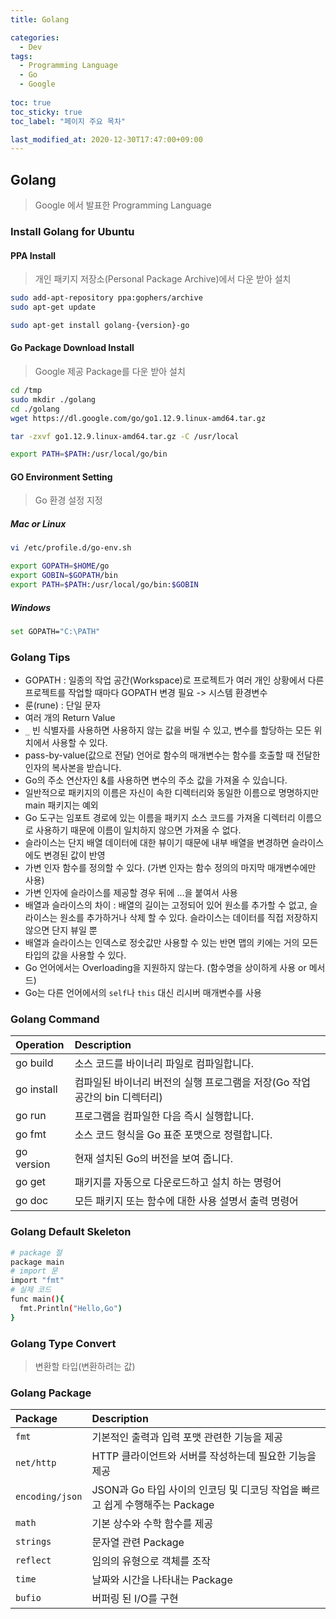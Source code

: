 ```yaml
---
title: Golang

categories:
  - Dev
tags:
  - Programming Language
  - Go
  - Google
  
toc: true
toc_sticky: true
toc_label: "페이지 주요 목차"

last_modified_at: 2020-12-30T17:47:00+09:00
---
```


## Golang ##

> Google 에서 발표한 Programming Language

### Install Golang for Ubuntu ###

#### PPA Install ####

> 개인 패키지 저장소(Personal Package Archive)에서 다운 받아 설치

```bash
sudo add-apt-repository ppa:gophers/archive
sudo apt-get update

sudo apt-get install golang-{version}-go
```

#### Go Package Download Install ####

> Google 제공 Package를 다운 받아 설치

```bash
cd /tmp
sudo mkdir ./golang
cd ./golang
wget https://dl.google.com/go/go1.12.9.linux-amd64.tar.gz

tar -zxvf go1.12.9.linux-amd64.tar.gz -C /usr/local

export PATH=$PATH:/usr/local/go/bin
```

#### GO Environment Setting ####

> Go 환경 설정 지정

##### Mac or Linux #####

```bash
vi /etc/profile.d/go-env.sh

export GOPATH=$HOME/go
export GOBIN=$GOPATH/bin
export PATH=$PATH:/usr/local/go/bin:$GOBIN
```

##### Windows #####

```bash
set GOPATH="C:\PATH"
```

### Golang Tips ###

- GOPATH : 일종의 작업 공간(Workspace)로 프로젝트가 여러 개인 상황에서 다른 프로젝트를 작업할 때마다 GOPATH 변경 필요 -> 시스템 환경변수
- 룬(rune) : 단일 문자
- 여러 개의 Return Value
- `_` 빈 식별자를 사용하면 사용하지 않는 값을 버릴 수 있고, 변수를 할당하는 모든 위치에서 사용할 수 있다.
- pass-by-value(값으로 전달) 언어로 함수의 매개변수는 함수를 호출할 때 전달한 인자의 복사본을 받습니다.
- Go의 주소 연산자인 &를 사용하면 변수의 주소 값을 가져올 수 있습니다.
- 일반적으로 패키지의 이름은 자신이 속한 디렉터리와 동일한 이름으로 명명하지만 main 패키지는 예외
- Go 도구는 임포트 경로에 있는 이름을 패키지 소스 코드를 가져올 디렉터리 이름으로 사용하기 때문에 이름이 일치하지 않으면 가져올 수 없다.
- 슬라이스는 단지 배열 데이터에 대한 뷰이기 때문에 내부 배열을 변경하면 슬라이스에도 변경된 값이 반영
- 가변 인자 함수를 정의할 수 있다. (가변 인자는 함수 정의의 마지막 매개변수에만 사용)
- 가변 인자에 슬라이스를 제공할 경우 뒤에 ...을 붙여서 사용
- 배열과 슬라이스의 차이 : 배열의 길이는 고정되어 있어 원소를 추가할 수 없고, 슬라이스는 원소를 추가하거나 삭제 할 수 있다. 슬라이스는 데이터를 직접 저장하지 않으면 단지 뷰일 뿐
- 배열과 슬라이스는 인덱스로 정숫값만 사용할 수 있는 반면 맵의 키에는 거의 모든 타입의 값을 사용할 수 있다.
- Go 언어에서는 Overloading을 지원하지 않는다. (함수명을 상이하게 사용 or 메서드)
- Go는 다른 언어에서의 `self`나 `this` 대신 리시버 매개변수를 사용

### Golang Command ###

| Operation  | Description |
| :--------- | :---------- |
| go build   | 소스 코드를 바이너리 파일로 컴파일합니다. |
| go install | 컴파일된 바이너리 버전의 실행 프로그램을 저장(Go 작업 공간의 bin 디렉터리) |
| go run     | 프로그램을 컴파일한 다음 즉시 실행합니다. |
| go fmt     | 소스 코드 형식을 Go 표준 포맷으로 정렬합니다. |
| go version | 현재 설치된 Go의 버전을 보여 줍니다. |
| go get     | 패키지를 자동으로 다운로드하고 설치 하는 명령어 |
| go doc     | 모든 패키지 또는 함수에 대한 사용 설명서 출력 명령어 |

### Golang Default Skeleton ###

```bash
# package 절
package main
# import 문
import "fmt"
# 실제 코드
func main(){
  fmt.Println("Hello,Go")
}
```

### Golang Type Convert ###

> 변환할 타입(변환하려는 값)

### Golang Package ###

| Package     | Description |
| :---------- | :---------- |
| `fmt`       | 기본적인 출력과 입력 포맷 관련한 기능을 제공 |
| `net/http`  | HTTP 클라이언트와 서버를 작성하는데 필요한 기능을 제공 |
| `encoding/json` | JSON과 Go 타입 사이의 인코딩 및 디코딩 작업을 빠르고 쉽게 수행해주는 Package |
| `math` | 기본 상수와 수학 함수를 제공 |
| `strings` | 문자열 관련 Package |
| `reflect` | 임의의 유형으로 객체를 조작 |
| `time` | 날짜와 시간을 나타내는 Package |
| `bufio` | 버퍼링 된 I/O를 구현 |

